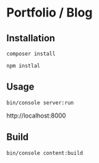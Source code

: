 Portfolio / Blog
================

## Installation

    composer install

    npm instlal

## Usage

    bin/console server:run

http://localhost:8000

## Build

    bin/console content:build
